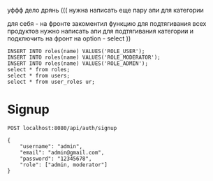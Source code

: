 уффф дело дрянь (((
нужна написать еще пару апи для категории

для себя - на фронте закоментил функцию для подтягивания всех продуктов 
           нужно написать апи для подтягивания категории и подключить на фронт на option - select ))

```
INSERT INTO roles(name) VALUES('ROLE_USER');
INSERT INTO roles(name) VALUES('ROLE_MODERATOR');
INSERT INTO roles(name) VALUES('ROLE_ADMIN');
select * from roles;
select * from users;
select * from user_roles ur;

```

# Signup
`POST localhost:8080/api/auth/signup`
```
{
    "username": "admin",
    "email": "admin@gmail.com",
    "password": "12345678",
    "role": ["admin, moderator"]
}
```
